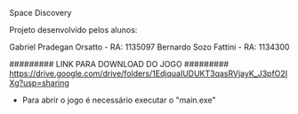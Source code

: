 Space Discovery

Projeto desenvolvido pelos alunos: 

Gabriel Pradegan Orsatto - RA: 1135097
Bernardo Sozo Fattini - RA: 1134300

######### LINK PARA DOWNLOAD DO JOGO #########
https://drive.google.com/drive/folders/1EdjquaIUDUKT3qasRVjayK_J3pfO2IXg?usp=sharing
- Para abrir o jogo é necessário executar o "main.exe"
